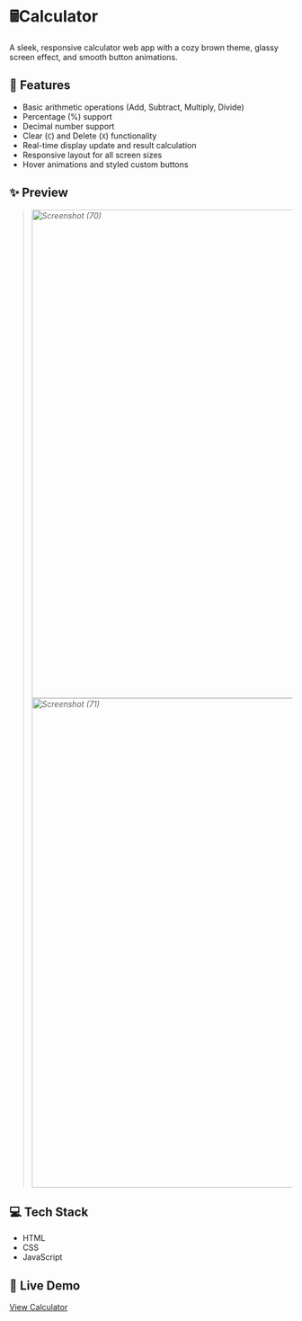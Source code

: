 # 🖩Calculator

A sleek, responsive calculator web app with a cozy brown theme, glassy screen effect, and smooth button animations.

## 🚀 Features

- Basic arithmetic operations (Add, Subtract, Multiply, Divide)
- Percentage (%) support
- Decimal number support
- Clear (`C`) and Delete (`X`) functionality
- Real-time display update and result calculation
- Responsive layout for all screen sizes
- Hover animations and styled custom buttons

## ✨ Preview

> *<img width="1920" height="869" alt="Screenshot (70)" src="https://github.com/user-attachments/assets/8103ea1d-ec3e-417f-ab5b-eac3fa077f46" />*
> *<img width="1920" height="871" alt="Screenshot (71)" src="https://github.com/user-attachments/assets/6419944e-62a3-4dbd-8089-b974069daada" />*

## 💻 Tech Stack

- HTML  
- CSS  
- JavaScript

## 🔗 Live Demo

[View Calculator](https://rid-28.github.io/Calculator/)  
